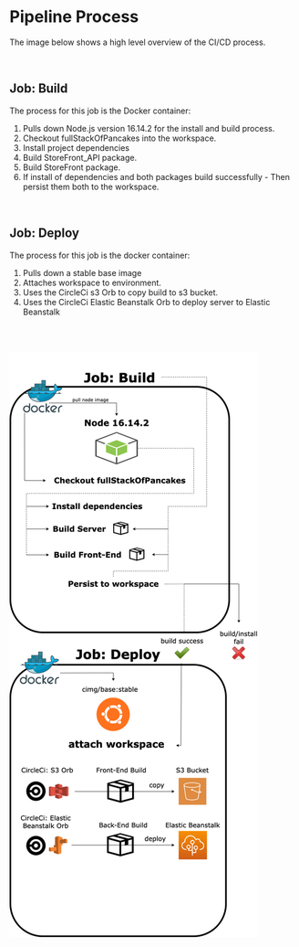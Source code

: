 # Pipeline Process

The image below shows a high level overview of the CI/CD process.

<br>

## Job: Build

The process for this job is the Docker container:

1. Pulls down Node.js version 16.14.2 for the install and build process.
2. Checkout fullStackOfPancakes into the workspace.
3. Install project dependencies
4. Build StoreFront_API package.
5. Build StoreFront package.
6. If install of dependencies and both packages build successfully - Then persist them both to the workspace.

<br>

## Job: Deploy

The process for this job is the docker container:

1. Pulls down a stable base image
2. Attaches workspace to environment.
3. Uses the CircleCi s3 Orb to copy build to s3 bucket.
4. Uses the CircleCi Elastic Beanstalk Orb to deploy server to Elastic Beanstalk

<br>
<br>

![](./images/pipeline.drawio.png)
